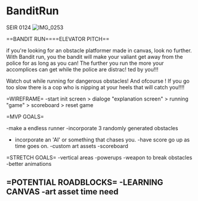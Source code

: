 # BanditRun
SEIR 0124
![IMG_0253](https://user-images.githubusercontent.com/97129216/152478862-cf76b258-7619-44ce-8610-11a8cfc34e28.jpg)


==BANDIT RUN====ELEVATOR PITCH==

if you're looking for an obstacle platformer made in canvas, look no further. With Bandit run, you the bandit will make your valiant get away from the police for as long as you can! The further you run the more your accomplices can get while the police are distrac!
ted by you!!!

Watch out while running for dangerous obstacles! And ofcourse ! If you go too slow there is a cop who is nipping at your heels that will catch you!!!!



=WIREFRAME=
-start init screen > dialoge "explanation screen" > running "game" > scoreboard > reset game


=MVP GOALS=

-make a endless runner
-incorporate 3 randomly generated obstacles
- incorporate an 'AI' or something that chases you.
-have score go up as time goes on. 
-custom art assets
-scoreboard

=STRETCH GOALS=
-vertical areas
-powerups
-weapon to break obstacles
-better animations


=POTENTIAL ROADBLOCKS=
-LEARNING CANVAS
-art asset time need
-
